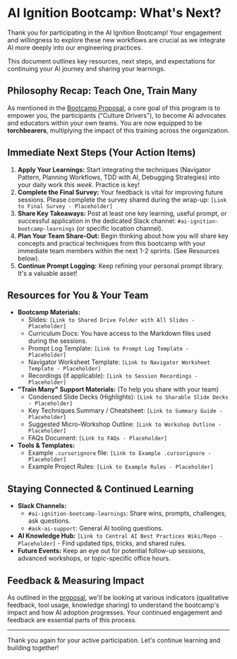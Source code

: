 # AI Ignition Bootcamp: What's Next?

Thank you for participating in the AI Ignition Bootcamp! Your engagement and willingness to explore these new workflows are crucial as we integrate AI more deeply into our engineering practices.

This document outlines key resources, next steps, and expectations for continuing your AI journey and sharing your learnings.

## Philosophy Recap: Teach One, Train Many

As mentioned in the [Bootcamp Proposal](./../context/proposal.md), a core goal of this program is to empower you, the participants ("Culture Drivers"), to become AI advocates and educators within your own teams. You are now equipped to be **torchbearers**, multiplying the impact of this training across the organization.

## Immediate Next Steps (Your Action Items)

1.  **Apply Your Learnings:** Start integrating the techniques (Navigator Pattern, Planning Workflows, TDD with AI, Debugging Strategies) into your daily work *this week*. Practice is key!
2.  **Complete the Final Survey:** Your feedback is vital for improving future sessions. Please complete the survey shared during the wrap-up: `[Link to Final Survey - Placeholder]`
3.  **Share Key Takeaways:** Post at least one key learning, useful prompt, or successful application in the dedicated Slack channel: `#ai-ignition-bootcamp-learnings` (or specific location channel).
4.  **Plan Your Team Share-Out:** Begin thinking about how you will share key concepts and practical techniques from this bootcamp with your immediate team members within the next 1-2 sprints. (See Resources below).
5.  **Continue Prompt Logging:** Keep refining your personal prompt library. It's a valuable asset!

## Resources for You & Your Team

*   **Bootcamp Materials:**
    *   Slides: `[Link to Shared Drive Folder with All Slides - Placeholder]`
    *   Curriculum Docs: You have access to the Markdown files used during the sessions.
    *   Prompt Log Template: `[Link to Prompt Log Template - Placeholder]`
    *   Navigator Worksheet Template: `[Link to Navigator Worksheet Template - Placeholder]`
    *   Recordings (if applicable): `[Link to Session Recordings - Placeholder]`
*   **"Train Many" Support Materials:** (To help you share with your team)
    *   Condensed Slide Decks (Highlights): `[Link to Sharable Slide Decks - Placeholder]`
    *   Key Techniques Summary / Cheatsheet: `[Link to Summary Guide - Placeholder]`
    *   Suggested Micro-Workshop Outline: `[Link to Workshop Outline - Placeholder]`
    *   FAQs Document: `[Link to FAQs - Placeholder]`
*   **Tools & Templates:**
    *   Example `.cursorignore` file: `[Link to Example .cursorignore - Placeholder]`
    *   Example Project Rules: `[Link to Example Rules - Placeholder]`

## Staying Connected & Continued Learning

*   **Slack Channels:**
    *   `#ai-ignition-bootcamp-learnings`: Share wins, prompts, challenges, ask questions.
    *   `#ask-ai-support`: General AI tooling questions.
*   **AI Knowledge Hub:** `[Link to Central AI Best Practices Wiki/Repo - Placeholder]` - Find updated tips, tricks, and shared rules.
*   **Future Events:** Keep an eye out for potential follow-up sessions, advanced workshops, or topic-specific office hours.

## Feedback & Measuring Impact

As outlined in the [proposal](./../context/proposal.md), we'll be looking at various indicators (qualitative feedback, tool usage, knowledge sharing) to understand the bootcamp's impact and how AI adoption progresses. Your continued engagement and feedback are essential parts of this process.

---

Thank you again for your active participation. Let's continue learning and building together! 